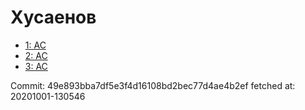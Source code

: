 # Хусаенов
- [1: AC](1.md)
- [2: AC](2.md)
- [3: AC](3.md)

Commit: 49e893bba7df5e3f4d16108bd2bec77d4ae4b2ef
 fetched at: 20201001-130546
